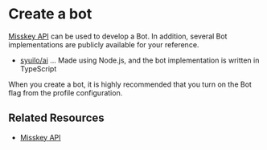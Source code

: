 # Create a bot

[Misskey API](/docs/for-developers/api/) can be used to develop a Bot.
In addition, several Bot implementations are publicly available for your reference.

- [syuilo/ai](https://github.com/syuilo/ai) ... Made using Node.js, and the bot implementation is written in TypeScript

When you create a bot, it is highly recommended that you turn on the Bot flag from the profile configuration.

## Related Resources

- [Misskey API](/docs/for-developers/api/)

<MkIndex />
